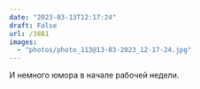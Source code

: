 ```yaml
---
date: "2023-03-13T12:17:24"
draft: False
url: /3881
images:
  - "photos/photo_113@13-03-2023_12-17-24.jpg"
---
```


И немного юмора в начале рабочей недели.
